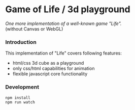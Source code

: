 # Game of Life / 3d playground

<i> One more implementation of a well-known game "Life". </i>
<br> (without Canvas or WebGL)

### Introduction

This implementation of "Life" covers following features:

- html/css 3d cube as a playground
- only css/html capabilities for animation
- flexible javascript core functionality


### Development

```sh
npm install
npm run watch
```
